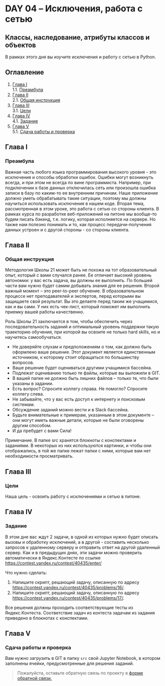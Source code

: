 # DAY 04 – Исключения, работа с сетью
## Классы, наследование, атрибуты классов и объектов
В рамках этого дня вы изучите исключения и работу с сетью в Python.

## Оглавление

1. [Глава I](#глава-i) \
    1.1. [Преамбула](#преамбула)
2. [Глава II](#глава-ii) \
    2.1. [Общая инструкция](#общая-инструкция)
3. [Глава III](#глава-iii) \
    3.1. [Цели](#цели)
4. [Глава IV](#глава-iv) \
    4.1. [Задание](#задание)
5. [Глава V](#глава-v) \
    5.1. [Сдача работы и проверка](#сдача-работы-и-проверка)

## Глава I
### Преамбула

Важная часть любого языка программирования высокого уровня - это исключения и способы обработки ошибок. Ошибки могут возникнуть всегда, и при этом не всегда по вине программиста. Например, при подключении к базе данных отключилась сеть или произошла ошибка записи в базу по каким-то ее внутренним причинам. Наше приложение должно уметь обрабатывать такие ситуации, поэтому мы должны научиться использовать исключения в нашем коде. Вторая тема, рассмотренная в этом уроке, это работа с сетью со стороны клиента. В рамках курса по разработке веб-приложений на питоне мы вообще-то будем писать бэкенд, т.е. логику, которая исполняется на сервере. Но также нам полезно понимать и то, как процесс передачи-получения данных устроен и с другой стороны - со стороны клиента.

## Глава II
### Общая инструкция

Методология Школы 21 может быть не похожа на тот образовательный опыт, который с вами случался ранее. Ее отличает высокий уровень автономии: у вас есть задача, вы должны ее выполнить. По большей части вам нужно будет самим добывать знания для ее решения. Второй важный момент – это peer-to-peer обучение. В образовательном процессе нет преподавателей и экспертов, перед которыми вы защищаете свой результат. Вы это делаете перед таким же учащимися, как и вы сами. У них есть чек-лист, который поможет им выполнить приемку вашей работы качественно.

Роль Школы 21 заключается в том, чтобы обеспечить через последовательность заданий и оптимальный уровень поддержки такую траекторию обучения, при которой вы освоите не только hard skills, но и научитесь самообучаться.

* Не доверяйте слухам и предположениям о том, как должно быть оформлено ваше решение. Этот документ является единственным источником, к которому стоит обращаться по большинству вопросов.
* Ваше решение будет оцениваться другими учащимися бассейна.
* Подлежат оцениванию только те файлы, которые вы выложили в GIT.
* В вашей папке не должно быть лишних файлов – только те, что были указаны в задании.
* Есть вопрос? Спросите коллегу справа. Не помогло? Спросите коллегу слева.
* Не забывайте, что у вас есть доступ к интернету и поисковым системам.
* Обсуждение заданий можно вести и в Slack бассейна.
* Будьте внимательные к примерам, указанным в этом документе – они могут иметь важные детали, которые не были оговорены другим способом.
* И да пребудет с вами Сила!

Примечание. В папке src хранятся блокноты с конспектами и заданиями. В некоторых из них используются картинки, и чтобы они отображались, в той же папке лежат папки с ними, которые вам нет необходимости просматривать.

## Глава III
### Цели

Наша цель - освоить работу с исключениями и сетью в питоне.

## Глава IV
### Задание

В этом дне вас ждут 2 задачи, в одной из которых нужно будет описать вызовы и обработку исключений, а в другой - составить несколько запросов к удаленному серверу и отправить ответ на другой удаленный сервер. Как и в предыдущих днях, эти задачи можно проверить автоматически в Яндекс.Контесте по ссылке https://contest.yandex.ru/contest/40435/enter/

Что нужно сделать:
1. Напишите скрипт, решающий задачу, описанную по адресу https://contest.yandex.ru/contest/40435/problems/16/.
2. Напишите скрипт, решающий задачу, описанную по адресу https://contest.yandex.ru/contest/40435/problems/17/.


Все решения должны проходить соответствующие тесты из Яндекс.Контеста. Соответствие задач из контеста задачам из задания приведено в блокнотах с конспектами.

## Глава V
### Сдача работы и проверка

Вам нужно загрузить в GIT в папку `src` свой Jupyter Notebook, в котором заполнены ячейки, предусмотренные для решения заданий. 

>Пожалуйста, оставьте обратную связь по проекту в [форме обратной связи.](https://forms.gle/iiSjzTJ8qJfnQt9Z9)
